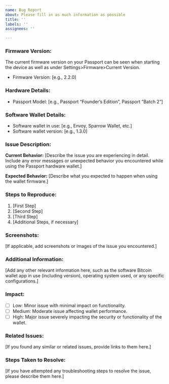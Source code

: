```yaml
---
name: Bug Report
about: Please fill in as much information as possible
title: ''
labels: ''
assignees: ''

---
```


### **Firmware Version:**

The current firmware version on your Passport can be seen when starting the device as well as under Settings>Firmware>Current Version.

- Firmware Version: [e.g., 2.2.0]

### **Hardware Details:**

- Passport Model: [e.g., Passport “Founder’s Edition”, Passport ”Batch 2”]

### Software Wallet **Details:**

- Software wallet in use: [e.g., Envoy, Sparrow Wallet, etc.]
- Software wallet version: [e.g., 1.3.0]

### **Issue Description:**

**Current Behavior:**
[Describe the issue you are experiencing in detail. Include any error messages or unexpected behavior you encountered while using the Passport hardware wallet.]

**Expected Behavior:**
[Describe what you expected to happen when using the wallet firmware.]

### **Steps to Reproduce:**

1. [First Step]
2. [Second Step]
3. [Third Step]
4. [Additional Steps, if necessary]

### **Screenshots:**

[If applicable, add screenshots or images of the issue you encountered.]

### **Additional Information:**

[Add any other relevant information here, such as the software Bitcoin wallet app in use (including version), operating system used, or any specific configurations.]

### **Impact:**

- [ ]  Low: Minor issue with minimal impact on functionality.
- [ ]  Medium: Moderate issue affecting wallet performance.
- [ ]  High: Major issue severely impacting the security or functionality of the wallet.

### **Related Issues:**

[If you found any similar or related issues, provide links to them here.]

### **Steps Taken to Resolve:**

[If you have attempted any troubleshooting steps to resolve the issue, please describe them here.]
